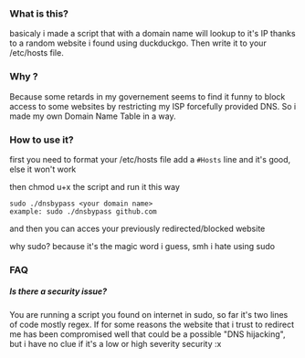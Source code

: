 ### What is this?

basicaly i made a script that with a domain name will lookup to it's IP thanks to a random website i found using duckduckgo.
Then write it to your /etc/hosts file.


### Why ?

Because some retards in my governement seems to find it funny to block access to some websites by restricting my ISP forcefully provided DNS.
So i made my own Domain Name Table in a way.


### How to use it?

first you need to format your /etc/hosts file
add a ```#Hosts```  line and it's good, else it won't work

then chmod u+x the script
and run it this way

```
sudo ./dnsbypass <your domain name>
example: sudo ./dnsbypass github.com
```

and then you can acces your previously redirected/blocked website

why sudo? because it's the magic word i guess, smh i hate using sudo


### FAQ

##### Is there a security issue?

You are running a script you found on internet in sudo, so far it's two lines of code mostly regex.
If for some reasons the website that i trust to redirect me has been compromised well that could be a possible "DNS hijacking", but i have no clue if it's a low or high severity security :x
